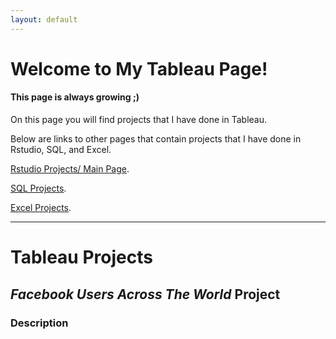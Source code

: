 ```yaml
---
layout: default
---
```


# Welcome to My Tableau Page!
#### This page is always growing ;)

On this page you will find projects that I have done in Tableau.

Below are links to other pages that contain projects that I have done in Rstudio, SQL, and Excel.

[Rstudio Projects/ Main Page](./index.md).

[SQL Projects](./another-page2.html).

[Excel Projects](./another-page3.html).

---
# Tableau Projects

## _Facebook Users Across The World_ Project

### Description





